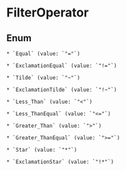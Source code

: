 
# FilterOperator

## Enum


    * `Equal` (value: `"="`)

    * `ExclamationEqual` (value: `"!="`)

    * `Tilde` (value: `"~"`)

    * `ExclamationTilde` (value: `"!~"`)

    * `Less_Than` (value: `"<"`)

    * `Less_ThanEqual` (value: `"<="`)

    * `Greater_Than` (value: `">"`)

    * `Greater_ThanEqual` (value: `">="`)

    * `Star` (value: `"*"`)

    * `ExclamationStar` (value: `"!*"`)



